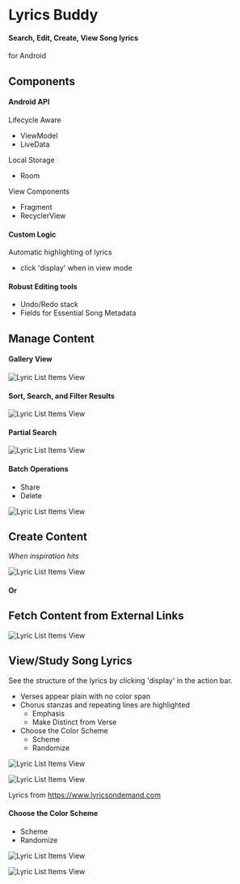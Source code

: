# Lyrics Buddy

#### Search, Edit, Create, View Song lyrics
for Android

## Components
#### Android API
 Lifecycle Aware
 - ViewModel
 - LiveData

 Local Storage
 - Room

 View Components
 - Fragment
 - RecyclerView

#### Custom Logic
Automatic highlighting of lyrics
- click 'display' when in view mode

#### Robust Editing tools
- Undo/Redo stack
- Fields for Essential Song Metadata


## Manage Content

#### Gallery View

![Lyric List Items View](images/s_Screenshot_listContent.png)

#### Sort, Search, and Filter Results

![Lyric List Items View](images/s_Screenshot_searchFilter.png)

#### Partial Search

![Lyric List Items View](images/s_Screenshot_searchPartial.png)

#### Batch Operations
- Share
- Delete

![Lyric List Items View](images/s_Screenshot_batch.png)

## Create Content

_When inspiration hits_

![Lyric List Items View](images/s_Screenshot_createOriginal.png)

#### Or

## Fetch Content from External Links

![Lyric List Items View](images/s_Screenshot_createOutsideSources.png)

## View/Study Song Lyrics
See the structure of the lyrics by clicking 'display' in the action bar.
- Verses appear plain with no color span
- Chorus stanzas and repeating lines are highlighted
    - Emphasis
    - Make Distinct from Verse
- Choose the Color Scheme
    - Scheme
    - Randomize


![Lyric List Items View](images/s_Screenshot_SongLyrics_1.png)

![Lyric List Items View](images/s_Screenshot_SongLyrics_2.png)

Lyrics from https://www.lyricsondemand.com

#### Choose the Color Scheme
- Scheme
- Randomize

![Lyric List Items View](images/s_Screenshot_colorScheme_1.png)

![Lyric List Items View](images/s_Screenshot_colorScheme_2.png)